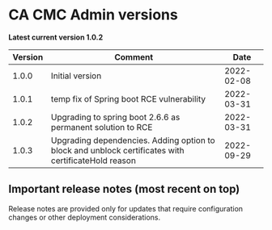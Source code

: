 # CA CMC Admin versions

**Latest current version 1.0.2**

| Version | Comment                                                                                             | Date       |
|---------|-----------------------------------------------------------------------------------------------------|------------|
| 1.0.0   | Initial version                                                                                     | 2022-02-08 |
| 1.0.1   | temp fix of Spring boot RCE vulnerability                                                           | 2022-03-31 |
| 1.0.2   | Upgrading to spring boot 2.6.6 as permanent solution to RCE                                         | 2022-03-31 |
| 1.0.3   | Upgrading dependencies. Adding option to block and unblock certificates with certificateHold reason | 2022-09-29 |

## Important release notes (most recent on top)

Release notes are provided only for updates that require configuration changes or other deployment considerations.
